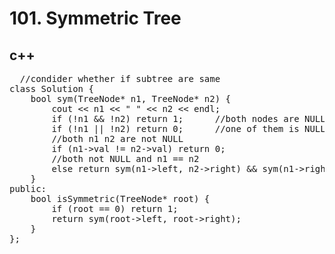 # 101. Symmetric Tree

## c++
<pre>
  //condider whether if subtree are same
class Solution {
    bool sym(TreeNode* n1, TreeNode* n2) {
        cout << n1 << " " << n2 << endl;
        if (!n1 && !n2) return 1;      //both nodes are NULL
        if (!n1 || !n2) return 0;      //one of them is NULL
        //both n1 n2 are not NULL
        if (n1->val != n2->val) return 0;   
        //both not NULL and n1 == n2
        else return sym(n1->left, n2->right) && sym(n1->right, n2->left);
    }
public:
    bool isSymmetric(TreeNode* root) {
        if (root == 0) return 1;
        return sym(root->left, root->right);
    }
};
</pre>
